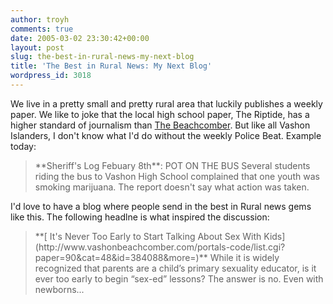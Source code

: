 ```yaml
---
author: troyh
comments: true
date: 2005-03-02 23:30:42+00:00
layout: post
slug: the-best-in-rural-news-my-next-blog
title: 'The Best in Rural News: My Next Blog'
wordpress_id: 3018
---
```


We live in a pretty small and pretty rural area that luckily publishes a weekly paper.  We like to joke that the local high school paper, The Riptide, has a higher standard of journalism than [The Beachcomber](http://www.vashonbeachcomber.com/).  But like all Vashon Islanders, I don't know what I'd do without the weekly Police Beat.  Example today:


<blockquote>**Sheriff's Log Febuary 8th**:
POT ON THE BUS
Several students riding the bus to Vashon High School complained that one youth was smoking marijuana.  The report doesn't say what action was taken.
</blockquote>


I'd love to have a blog where people send in the best in Rural news gems like this.  The following headlne is what inspired the discussion:


<blockquote>**[
It's Never Too Early to Start Talking About Sex With Kids](http://www.vashonbeachcomber.com/portals-code/list.cgi?paper=90&cat=48&id=384088&more=)**
While it is widely recognized that parents are a child’s primary sexuality educator, is it ever too early to begin “sex-ed” lessons? The answer is no.  Even with newborns...</blockquote>
